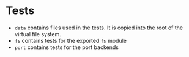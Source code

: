 # Tests

- `data` contains files used in the tests. It is copied into the root of the virtual file system.
- `fs` contains tests for the exported `fs` module
- `port` contains tests for the port backends

